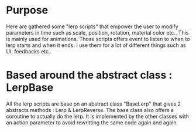 # Purpose
Here are gathered some "lerp scripts" that empower the user to modify parameters in time such as scale, position, rotation, material color etc.. This is mainly used for animations. Those scripts offers event to listen to when to lerp starts and when it ends. I use them for a lot of different things such as UI, feedbacks etc..

# Based around the abstract class : LerpBase

All the lerp scripts are base on an abstract class "BaseLerp" that gives 2 abstracts methods : Lerp & LerpReverse. 
The base class also offers a coroutine to actually do the lerp. It is implemented by the other classes with an action parameter to avoid rewritting the same code again and again.
